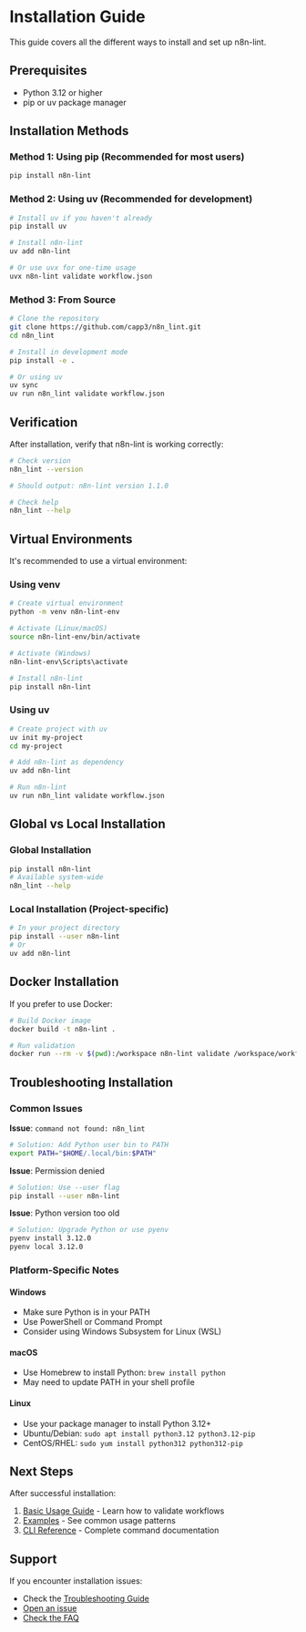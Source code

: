 # Installation Guide

This guide covers all the different ways to install and set up n8n-lint.

## Prerequisites

- Python 3.12 or higher
- pip or uv package manager

## Installation Methods

### Method 1: Using pip (Recommended for most users)

```bash
pip install n8n-lint
```

### Method 2: Using uv (Recommended for development)

```bash
# Install uv if you haven't already
pip install uv

# Install n8n-lint
uv add n8n-lint

# Or use uvx for one-time usage
uvx n8n-lint validate workflow.json
```

### Method 3: From Source

```bash
# Clone the repository
git clone https://github.com/capp3/n8n_lint.git
cd n8n_lint

# Install in development mode
pip install -e .

# Or using uv
uv sync
uv run n8n_lint validate workflow.json
```

## Verification

After installation, verify that n8n-lint is working correctly:

```bash
# Check version
n8n_lint --version

# Should output: n8n-lint version 1.1.0

# Check help
n8n_lint --help
```

## Virtual Environments

It's recommended to use a virtual environment:

### Using venv

```bash
# Create virtual environment
python -m venv n8n-lint-env

# Activate (Linux/macOS)
source n8n-lint-env/bin/activate

# Activate (Windows)
n8n-lint-env\Scripts\activate

# Install n8n-lint
pip install n8n-lint
```

### Using uv

```bash
# Create project with uv
uv init my-project
cd my-project

# Add n8n-lint as dependency
uv add n8n-lint

# Run n8n-lint
uv run n8n_lint validate workflow.json
```

## Global vs Local Installation

### Global Installation

```bash
pip install n8n-lint
# Available system-wide
n8n_lint --help
```

### Local Installation (Project-specific)

```bash
# In your project directory
pip install --user n8n-lint
# Or
uv add n8n-lint
```

## Docker Installation

If you prefer to use Docker:

```bash
# Build Docker image
docker build -t n8n-lint .

# Run validation
docker run --rm -v $(pwd):/workspace n8n-lint validate /workspace/workflow.json
```

## Troubleshooting Installation

### Common Issues

**Issue**: `command not found: n8n_lint`

```bash
# Solution: Add Python user bin to PATH
export PATH="$HOME/.local/bin:$PATH"
```

**Issue**: Permission denied

```bash
# Solution: Use --user flag
pip install --user n8n-lint
```

**Issue**: Python version too old

```bash
# Solution: Upgrade Python or use pyenv
pyenv install 3.12.0
pyenv local 3.12.0
```

### Platform-Specific Notes

#### Windows

- Make sure Python is in your PATH
- Use PowerShell or Command Prompt
- Consider using Windows Subsystem for Linux (WSL)

#### macOS

- Use Homebrew to install Python: `brew install python`
- May need to update PATH in your shell profile

#### Linux

- Use your package manager to install Python 3.12+
- Ubuntu/Debian: `sudo apt install python3.12 python3.12-pip`
- CentOS/RHEL: `sudo yum install python312 python312-pip`

## Next Steps

After successful installation:

1. [Basic Usage Guide](basic-usage.md) - Learn how to validate workflows
2. [Examples](examples.md) - See common usage patterns
3. [CLI Reference](../cli-reference/index.md) - Complete command documentation

## Support

If you encounter installation issues:

- Check the [Troubleshooting Guide](troubleshooting.md)
- [Open an issue](https://github.com/capp3/n8n_lint/issues)
- [Check the FAQ](../faq.md)
